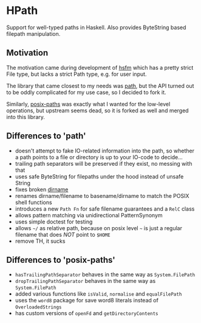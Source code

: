# HPath

Support for well-typed paths in Haskell. Also provides ByteString based filepath
manipulation.

## Motivation

The motivation came during development of
[hsfm](https://github.com/hasufell/hsfm)
which has a pretty strict File type, but lacks a strict Path type, e.g.
for user input.

The library that came closest to my needs was
[path](https://github.com/chrisdone/path),
but the API turned out to be oddly complicated for my use case, so I
decided to fork it.

Similarly, [posix-paths](https://github.com/JohnLato/posix-paths)
was exactly what I wanted for the low-level operations, but upstream seems dead,
so it is forked as well and merged into this library.

## Differences to 'path'

* doesn't attempt to fake IO-related information into the path, so whether a path points to a file or directory is up to your IO-code to decide...
* trailing path separators will be preserved if they exist, no messing with that
* uses safe ByteString for filepaths under the hood instead of unsafe String
* fixes broken [dirname](https://github.com/chrisdone/path/issues/18)
* renames dirname/filename to basename/dirname to match the POSIX shell functions
* introduces a new `Path Fn` for safe filename guarantees and a `RelC` class
* allows pattern matching via unidirectional PatternSynonym
* uses simple doctest for testing
* allows `~/` as relative path, because on posix level `~` is just a regular filename that does _NOT_ point to `$HOME`
* remove TH, it sucks

## Differences to 'posix-paths'

* `hasTrailingPathSeparator` behaves in the same way as `System.FilePath`
* `dropTrailingPathSeparator` behaves in the same way as `System.FilePath`
* added various functions like `isValid`, `normalise` and `equalFilePath`
* uses the `word8` package for save word8 literals instead of `OverloadedStrings`
* has custom versions of `openFd` and `getDirectoryContents`

